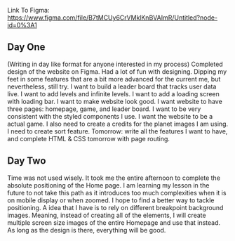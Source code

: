 Link To Figma: https://www.figma.com/file/B7tMCUy6CrVMklKnBVAImR/Untitled?node-id=0%3A1

## Day One

(Writing in day like format for anyone interested in my process)
Completed design of the website on Figma. Had a lot of fun with designing. Dipping my feet in some features that are a bit more advanced for the current me, but nevertheless, still try. I want to build a leader board that tracks user data live. I want to add levels and infinite levels. I want to add a loading screen with loading bar. I want to make website look good. I want website to have three pages: homepage, game, and leader board. I want to be very consistent with the styled components I use. I want the website to be a actual game. I also need to create a credits for the planet images I am using. I need to create sort feature. Tomorrow: write all the features I want to have, and complete HTML & CSS tomorrow with page routing.

## Day Two

Time was not used wisely. It took me the entire afternoon to complete the absolute positioning of the Home page. I am learning my lesson in the future to not take this path as it introduces too much complexities when it is on mobile display or when zoomed. I hope to find a better way to tackle positioning. A idea that I have is to rely on different breakpoint background images. Meaning, instead of creating all of the elements, I will create multiple screen size images of the entire Homepage and use that instead. As long as the design is there, everything will be good.
